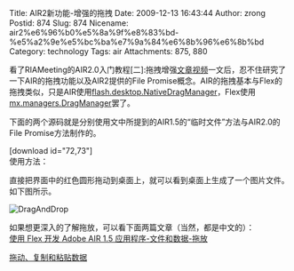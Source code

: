 Title: AIR2新功能-增强的拖拽
Date: 2009-12-13 16:43:44
Author: zrong
Postid: 874
Slug: 874
Nicename: air2%e6%96%b0%e5%8a%9f%e8%83%bd-%e5%a2%9e%e5%bc%ba%e7%9a%84%e6%8b%96%e6%8b%bd
Category: technology
Tags: air
Attachments: 875, 880

看了RIAMeeting的AIR2.0入门教程[二]:拖拽增强[文章](http://www.riameeting.com/node/486)[视频](http://www.riameeting.com/node/490)一文后，忍不住研究了一下AIR的拖拽功能以及AIR2提供的File
Promise概念。AIR的拖拽基本与Flex的拖拽类似，只是AIR使用[flash.desktop.NativeDragManager](http://help.adobe.com/en_US/FlashPlatform/beta/reference/actionscript/3/flash/desktop/NativeDragManager.html)，Flex使用[mx.managers.DragManager](http://help.adobe.com/en_US/FlashPlatform/beta/reference/actionscript/3/mx/managers/DragManager.html)罢了。  

下面的两个源码就是分别使用文中所提到的AIR1.5的“临时文件”方法与AIR2.0的File
Promise方法制作的。  
<!--more-->  
[download id="72,73"]  
使用方法：  

直接把界面中的红色圆形拖动到桌面上，就可以看到桌面上生成了一个图片文件。如下图所示。  

![DragAndDrop](/wp-content/uploads/2009/12/DragAndDrop.png "DragAndDrop")

如果想更深入的了解拖放，可以看下面两篇文章（当然，都是中文的）：  
[使用 Flex 开发 Adobe AIR 1.5
应用程序-文件和数据-拖放](http://help.adobe.com/zh_CN/AIR/1.5/devappsflex/WS5b3ccc516d4fbf351e63e3d118666ade46-7e8a.html)  

[拖动、复制和粘贴数据](http://www.adobe.com/cn/devnet/air/flex/quickstart/scrappy_copy_paste.html)

